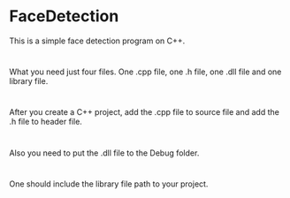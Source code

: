 # FaceDetection
This is a simple face detection program on C++.
#
What you need just four files. One .cpp file, one .h file, one .dll file and one library file.
#
After you create a C++ project, add the .cpp file to source file and add the .h file to header file.
#
Also you need to put the .dll file to the Debug folder.
#
One should include the library file path to your project.
